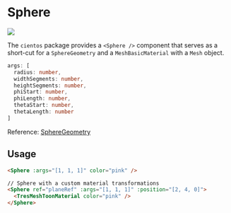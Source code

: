 # Sphere

![](/cientos/sphere.png)

The `cientos` package provides a `<Sphere />` component that serves as a short-cut for a `SphereGeometry` and a `MeshBasicMaterial` with a `Mesh` object.

```typescript
args: [
  radius: number,
  widthSegments: number,
  heightSegments: number,
  phiStart: number,
  phiLength: number,
  thetaStart: number,
  thetaLength: number
]
```

Reference: [SphereGeometry](https://threejs.org/docs/?q=sphere#api/en/geometries/SphereGeometry)

## Usage

```html
<Sphere :args="[1, 1, 1]" color="pink" />

// Sphere with a custom material transformations
<Sphere ref="planeRef" :args="[1, 1, 1]" :position="[2, 4, 0]">
  <TresMeshToonMaterial color="pink" />
</Sphere>
```
